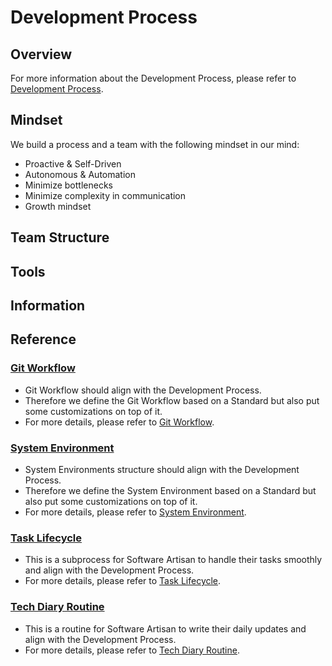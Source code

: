 # Development Process

## Overview

For more information about the Development Process, please refer to [Development Process](https://coda.io/d/Product-Management_dsmAZmGCx7L/Product-Management-Process_suc5O#_luNuD).

## Mindset

We build a process and a team with the following mindset in our mind:

- Proactive & Self-Driven
- Autonomous & Automation
- Minimize bottlenecks
- Minimize complexity in communication
- Growth mindset

## Team Structure

## Tools

## Information

## Reference

### [Git Workflow](./resources/Git_Workflow.md)

- Git Workflow should align with the Development Process.
- Therefore we define the Git Workflow based on a Standard but also put some customizations on top of it.
- For more details, please refer to [Git Workflow](./resources/Git_Workflow.md).

### [System Environment](./resources/System_Environment.md)

- System Environments structure should align with the Development Process.
- Therefore we define the System Environment based on a Standard but also put some customizations on top of it.
- For more details, please refer to [System Environment](./resources/System_Environment.md).

### [Task Lifecycle](./resources/Task_Lifecycle.md)

- This is a subprocess for Software Artisan to handle their tasks smoothly and align with the Development Process.
- For more details, please refer to [Task Lifecycle](./resources/Task_Lifecycle.md).

### [Tech Diary Routine](./resources/Tech_Diary_Routine.md)

- This is a routine for Software Artisan to write their daily updates and align with the Development Process.
- For more details, please refer to [Tech Diary Routine](./resources/Tech_Diary_Routine.md).
